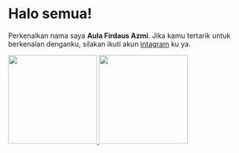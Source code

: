 # Halo semua! 

Perkenalkan nama saya **Aula Firdaus Azmi**.
Jika kamu tertarik untuk berkenalan denganku, silakan ikuti akun [intagram](https://www.instagram.com/aula_firdaus/) ku ya.
<p align="left">
<a href="https://github.com/sytxxAul/">
  <img height="180em" src="https://github-readme-stats-eight-theta.vercel.app/api?username=Aula&show_icons=true&theme=algolia&include_all_commits=true&count_private=true"/>
  <img height="180em" src="https://github-readme-stats-eight-theta.vercel.app/api/top-langs/?username=Aula&layout=compact&langs_count=8&theme=algolia"/>
</a>
</p>
